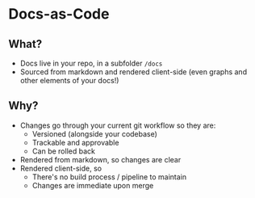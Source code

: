 # Docs-as-Code

## What?
- Docs live in your repo, in a subfolder `/docs`
- Sourced from markdown and rendered client-side
(even graphs and other elements of your docs!)

## Why?
- Changes go through your current git workflow so they are:
  - Versioned (alongside your codebase)
  - Trackable and approvable
  - Can be rolled back
- Rendered from markdown, so changes are clear
- Rendered client-side, so 
  - There's no build process / pipeline to maintain
  - Changes are immediate upon merge
